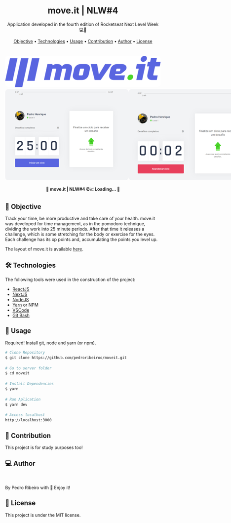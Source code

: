 <h1 align="center">
    move.it | NLW#4
</h1>
<p align="center"> Application developed in the fourth edition of Rocketseat Next Level Week 💻🚀 </p>

<p align="center">
 <a href="#objective">Objective</a> •
 <a href="#technologies">Technologies</a> • 
 <a href="#usage">Usage</a> • 
 <a href="#contribution">Contribution</a> • 
 <a href="#author">Author</a> • 
 <a href="#license">License</a>
</p>

<h1 align="center">
  <img width="600" style="border-radius: 10px" height="auto" alt="move.it" title="move.it" src="public/assets/logo-full.svg" />
<div style="display: flex; flex-direction: row;">
  <img width="400" style="border-radius: 10px" height="auto" alt="move.it" title="move.it" src="public/assets/login.png" />
  <img width="400" style="border-radius: 10px" height="auto" alt="move.it" title="move.it" src="public/assets/count.png" />
  <div>
  <div style="display: flex; flex-direction: row;">
  <img width="400" style="border-radius: 10px" height="auto" alt="move.it" title="move.it" src="public/assets/challenge.png" />
  <img width="400" style="border-radius: 10px" height="auto" alt="move.it" title="move.it" src="public/assets/new-challenge.png" />
  <div>
</h1>

<h4 align="center"> 
	🚧 move.it | NLW#4 ⏰📈 Loading...  🚧
</h4>

<h2 id="objective" > 🎯 Objective </h2>

Track your time, be more productive and take care of your health. move.it was developed for time management, as in the pomodoro technique, dividing the work into 25 minute periods. After that time it releases a challenge, which is some stretching for the body or exercise for the eyes. Each challenge has its xp points and, accumulating the points you level up.

The layout of move.it is available <a href="https://www.figma.com/file/ge20pu3ofMOKoliUyKx1Nl/?viewer=1&node-id=">here</a>.

<h2 id="technologies"> 🛠 Technologies </h2>

The following tools were used in the construction of the project:

- [ReactJS](https://reactjs.org)
- [NextJS](https://nextjs.org)
- [NodeJS](https://nodejs.org/en/)
- [Yarn](https://yarnpkg.com) or NPM
- [VSCode](https://code.visualstudio.com)
- [Git Bash](https://gitforwindows.org/)

<h2 id="usage" > 👷 Usage </h2>

Required! Install git, node and yarn (or npm).

```bash
# Clone Repository
$ git clone https://github.com/pedroribeiroo/moveit.git

# Go to server folder
$ cd moveit

# Install Dependencies
$ yarn

# Run Aplication
$ yarn dev

# Access localhost
http://localhost:3000
```

<h2 id="contribution"> 🤝 Contribution </h2>

This project is for study purposes too!

<h2 id="author"> 💻 Author </h2>

<img style="border-radius: 50%;" src="https://github.com/pedroribeiroo.png" width="100px;" alt=""/>

By Pedro Ribeiro with 💙 Enjoy it!

<h2 id="license"> 📝 License </h2>

This project is under the MIT license.
